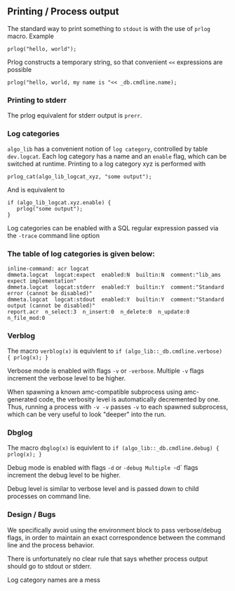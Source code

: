 ## Printing / Process output

The standard way to print something to `stdout` is with the use of `prlog` macro.
Example
```
prlog("hello, world");
```

Prlog constructs a temporary string, so that convenient `<<` expressions
are possible

```
prlog("hello, world, my name is "<< _db.cmdline.name);
```

### Printing to stderr

The prlog equivalent for stderr output is `prerr`.

### Log categories

`algo_lib` has a convenient notion of `log category`, controlled by table `dev.logcat`.
Each log category has a name and an `enable` flag, which can be switched at runtime.
Printing to a log category xyz is performed with

```
prlog_cat(algo_lib_logcat_xyz, "some output");
```

And is equivalent to

```
if (algo_lib_logcat.xyz.enable) {
   prlog("some output");
}
```

Log categories can be enabled with a SQL regular expression passed via the `-trace` command line option

### The table of log categories is given below:

```
inline-command: acr logcat
dmmeta.logcat  logcat:expect  enabled:N  builtin:N  comment:"lib_ams expect implementation"
dmmeta.logcat  logcat:stderr  enabled:Y  builtin:Y  comment:"Standard error (cannot be disabled)"
dmmeta.logcat  logcat:stdout  enabled:Y  builtin:Y  comment:"Standard output (cannot be disabled)"
report.acr  n_select:3  n_insert:0  n_delete:0  n_update:0  n_file_mod:0
```

### Verblog

The macro `verblog(x)` is equivlent to `if (algo_lib::_db.cmdline.verbose) { prlog(x); }`

Verbose mode is enabled with flags `-v` or `-verbose`.
Multiple `-v` flags increment the verbose level to be higher.

When spawning a known amc-compatible subprocess using amc-generated code, the verbosity level
is automatically decremented by one. Thus, running a process with `-v -v` passes `-v` to each spawned
subprocess, which can be very useful to look "deeper" into the run.

### Dbglog

The macro `dbglog(x)` is equivlent to `if (algo_lib::_db.cmdline.debug) { prlog(x); }`

Debug mode is enabled with flags `-d` or `-debug
Multiple `-d` flags increment the debug level to be higher.

Debug level is similar to verbose level and is passed down to child processes on command line.

### Design / Bugs

We specifically avoid using the environment block to pass verbose/debug flags, in order to maintain
an exact correspondence between the command line and the process behavior.

There is unfortunately no clear rule that says whether process output should go to
stdout or stderr. 

Log category names are a mess

